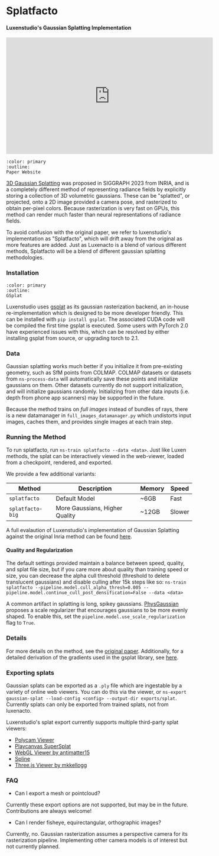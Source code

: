 # Splatfacto
<h4>Luxenstudio's Gaussian Splatting Implementation</h4>
<iframe width="560" height="315" src="https://www.youtube.com/embed/0yueTFx-MdQ?si=GxiYnFAeYVVl-soJ" title="YouTube video player" frameborder="0" allow="accelerometer; autoplay; clipboard-write; encrypted-media; gyroscope; picture-in-picture; web-share" allowfullscreen></iframe>

```{button-link} https://repo-sam.inria.fr/fungraph/3d-gaussian-splatting/
:color: primary
:outline:
Paper Website
```

[3D Gaussian Splatting](https://repo-sam.inria.fr/fungraph/3d-gaussian-splatting/) was proposed in SIGGRAPH 2023 from INRIA, and is a completely different method of representing radiance fields by explicitly storing a collection of 3D volumetric gaussians. These can be "splatted", or projected, onto a 2D image provided a camera pose, and rasterized to obtain per-pixel colors. Because rasterization is very fast on GPUs, this method can render much faster than neural representations of radiance fields.

To avoid confusion with the original paper, we refer to luxenstudio's implementation as "Splatfacto", which will drift away from the original as more features are added. Just as Luxenacto is a blend of various different methods, Splatfacto will be a blend of different gaussian splatting methodologies.

### Installation

```{button-link} https://docs.gsplat.studio/
:color: primary
:outline:
GSplat 
```

Luxenstudio uses [gsplat](https://github.com/luxenstudio-project/gsplat) as its gaussian rasterization backend, an in-house re-implementation which is designed to be more developer friendly. This can be installed with `pip install gsplat`. The associated CUDA code will be compiled the first time gsplat is executed. Some users with PyTorch 2.0 have experienced issues with this, which can be resolved by either installing gsplat from source, or upgrading torch to 2.1.

### Data
Gaussian splatting works much better if you initialize it from pre-existing geometry, such as SfM points from COLMAP. COLMAP datasets or datasets from `ns-process-data` will automatically save these points and initialize gaussians on them. Other datasets currently do not support initialization, and will initialize gaussians randomly. Initializing from other data inputs (i.e. depth from phone app scanners) may be supported in the future.

Because the method trains on *full images* instead of bundles of rays, there is a new datamanager in `full_images_datamanager.py` which undistorts input images, caches them, and provides single images at each train step.


### Running the Method
To run splatfacto, run `ns-train splatfacto --data <data>`. Just like Luxen methods, the splat can be interactively viewed in the web-viewer, loaded from a checkpoint, rendered, and exported.

We provide a few additional variants:

| Method           | Description                    | Memory | Speed   |
| ---------------- | ------------------------------ | ------ | ------- |
| `splatfacto`     | Default Model                  | ~6GB   | Fast    |
| `splatfacto-big` | More Gaussians, Higher Quality | ~12GB  | Slower  |


A full evalaution of Luxenstudio's implementation of Gaussian Splatting against the original Inria method can be found [here](https://docs.gsplat.studio/main/tests/eval.html).

#### Quality and Regularization
The default settings provided maintain a balance between speed, quality, and splat file size, but if you care more about quality than training speed or size, you can decrease the alpha cull threshold 
(threshold to delete translucent gaussians) and disable culling after 15k steps like so: `ns-train splatfacto --pipeline.model.cull_alpha_thresh=0.005 --pipeline.model.continue_cull_post_densification=False --data <data>`

A common artifact in splatting is long, spikey gaussians. [PhysGaussian](https://xpandora.github.io/PhysGaussian/) proposes a scale regularizer that encourages gaussians to be more evenly shaped. To enable this, set the `pipeline.model.use_scale_regularization` flag to `True`.

### Details
For more details on the method, see the [original paper](https://arxiv.org/abs/2308.04079). Additionally, for a detailed derivation of the gradients used in the gsplat library, see [here](https://arxiv.org/abs/2312.02121).

### Exporting splats
Gaussian splats can be exported as a `.ply` file which are ingestable by a variety of online web viewers. You can do this via the viewer, or `ns-export gaussian-splat --load-config <config> --output-dir exports/splat`. Currently splats can only be exported from trained splats, not from luxenacto.

Luxenstudio's splat export currently supports multiple third-party splat viewers:
- [Polycam Viewer](https://poly.cam/tools/gaussian-splatting)
- [Playcanvas SuperSplat](https://playcanvas.com/super-splat)
- [WebGL Viewer by antimatter15](https://antimatter15.com/splat/) 
- [Spline](https://spline.design/) 
- [Three.js Viewer by mkkellogg](https://github.com/mkkellogg/GaussianSplats3D)

### FAQ
- Can I export a mesh or pointcloud?

Currently these export options are not supported, but may be in the future. Contributions are always welcome!
- Can I render fisheye, equirectangular, orthographic images?

Currently, no. Gaussian rasterization assumes a perspective camera for its rasterization pipeline. Implementing other camera models is of interest but not currently planned.
